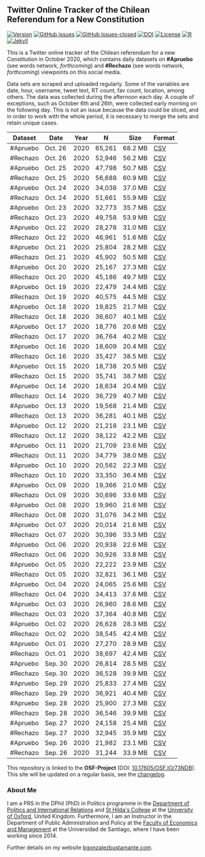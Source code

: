 ## Twitter Online Tracker of the Chilean Referendum for a New Constitution

[![Version](https://img.shields.io/badge/version-v0.2.4-blue.svg)](https://github.com/bgonzalezbustamante/twConstitution/blob/master/changelog.txt) [![GitHub issues](https://img.shields.io/github/issues/bgonzalezbustamante/twConstitution.svg)](https://github.com/bgonzalezbustamante/twConstitution/issues/) [![GitHub issues-closed](https://img.shields.io/github/issues-closed/bgonzalezbustamante/twConstitution.svg)](https://github.com/bgonzalezbustamante/twConstitution/issues?q=is%3Aissue+is%3Aclosed) [![DOI](https://img.shields.io/badge/DOI-10.17605%2FOSF.IO%2F73NDB-blue)](http://doi.org/10.17605/OSF.IO/73NDB) [![License](https://img.shields.io/badge/license-CC--BY--4.0-black)](https://github.com/bgonzalezbustamante/twConstitution/blob/master/LICENSE.txt) [![R](https://img.shields.io/badge/made%20with-R%20v4.0.2-1f425f.svg)](https://cran.r-project.org/) [![Jekyll](https://img.shields.io/badge/made%20with-Jekyll-1f425f.svg)](https://jekyllrb.com/)

This is a Twitter online tracker of the Chilean referendum for a new Constitution in October 2020, which contains daily datasets on **#Apruebo** (see words network, *forthcoming*) and **#Rechazo** (see words network, *forthcoming*) viewpoints on this social media. 

Data sets are scraped and uploaded regularly. Some of the variables are date, hour, username, tweet text, RT count, fav count, location, among others. The data was collected during the afternoon each day. A couple of exceptions, such as October 6th and 26th, were collected early morning on the following day. This is not an issue because the data could be sliced, and in order to work with the whole period, it is necessary to merge the sets and retain unique cases.

| Dataset | Date | Year | N | Size | Format |
| --- | --- | --- | --- | --- | --- |
| #Apruebo | Oct. 26 | 2020 | 65,261 | 68.2 MB | [CSV](https://raw.githubusercontent.com/bgonzalezbustamante/twConstitution/master/dataCollection/20201026_twApruebo.csv) |
| #Rechazo | Oct. 26 | 2020 | 52,946 | 56.2 MB | [CSV](https://raw.githubusercontent.com/bgonzalezbustamante/twConstitution/master/dataCollection/20201026_twRechazo.csv) |
| #Apruebo | Oct. 25 | 2020 | 47,798 | 50.7 MB | [CSV](https://raw.githubusercontent.com/bgonzalezbustamante/twConstitution/master/dataCollection/20201025_twApruebo.csv) |
| #Rechazo | Oct. 25 | 2020 | 56,688 | 60.9 MB | [CSV](https://raw.githubusercontent.com/bgonzalezbustamante/twConstitution/master/dataCollection/20201025_twRechazo.csv) |
| #Apruebo | Oct. 24 | 2020 | 34,038 | 37.0 MB | [CSV](https://raw.githubusercontent.com/bgonzalezbustamante/twConstitution/master/dataCollection/20201024_twApruebo.csv) |
| #Rechazo | Oct. 24 | 2020 | 51,661 | 55.9 MB | [CSV](https://raw.githubusercontent.com/bgonzalezbustamante/twConstitution/master/dataCollection/20201024_twRechazo.csv) |
| #Apruebo | Oct. 23 | 2020 | 32,773 | 35.7 MB | [CSV](https://raw.githubusercontent.com/bgonzalezbustamante/twConstitution/master/dataCollection/20201023_twApruebo.csv) |
| #Rechazo | Oct. 23 | 2020 | 49,758 | 53.9 MB | [CSV](https://raw.githubusercontent.com/bgonzalezbustamante/twConstitution/master/dataCollection/20201023_twRechazo.csv) |
| #Apruebo | Oct. 22 | 2020 | 28,278 | 31.0 MB | [CSV](https://raw.githubusercontent.com/bgonzalezbustamante/twConstitution/master/dataCollection/20201022_twApruebo.csv) |
| #Rechazo | Oct. 22 | 2020 | 46,961 | 51.6 MB | [CSV](https://raw.githubusercontent.com/bgonzalezbustamante/twConstitution/master/dataCollection/20201022_twRechazo.csv) |
| #Apruebo | Oct. 21 | 2020 | 25,804 | 28.2 MB | [CSV](https://raw.githubusercontent.com/bgonzalezbustamante/twConstitution/master/dataCollection/20201021_twApruebo.csv) |
| #Rechazo | Oct. 21 | 2020 | 45,902 | 50.5 MB | [CSV](https://raw.githubusercontent.com/bgonzalezbustamante/twConstitution/master/dataCollection/20201021_twRechazo.csv) |
| #Apruebo | Oct. 20 | 2020 | 25,167 | 27.3 MB | [CSV](https://raw.githubusercontent.com/bgonzalezbustamante/twConstitution/master/dataCollection/20201020_twApruebo.csv) |
| #Rechazo | Oct. 20 | 2020 | 45,186 | 49.7 MB | [CSV](https://raw.githubusercontent.com/bgonzalezbustamante/twConstitution/master/dataCollection/20201020_twRechazo.csv) |
| #Apruebo | Oct. 19 | 2020 | 22,479 | 24.4 MB | [CSV](https://raw.githubusercontent.com/bgonzalezbustamante/twConstitution/master/dataCollection/20201019_twApruebo.csv) |
| #Rechazo | Oct. 19 | 2020 | 40,575 | 44.5 MB | [CSV](https://raw.githubusercontent.com/bgonzalezbustamante/twConstitution/master/dataCollection/20201019_twRechazo.csv) |
| #Apruebo | Oct. 18 | 2020 | 19,825 | 21.7 MB | [CSV](https://raw.githubusercontent.com/bgonzalezbustamante/twConstitution/master/dataCollection/20201018_twApruebo.csv) |
| #Rechazo | Oct. 18 | 2020 | 36,607 | 40.1 MB | [CSV](https://raw.githubusercontent.com/bgonzalezbustamante/twConstitution/master/dataCollection/20201018_twRechazo.csv) |
| #Apruebo | Oct. 17 | 2020 | 18,776 | 20.6 MB | [CSV](https://raw.githubusercontent.com/bgonzalezbustamante/twConstitution/master/dataCollection/20201017_twApruebo.csv) |
| #Rechazo | Oct. 17 | 2020 | 36,764 | 40.2 MB | [CSV](https://raw.githubusercontent.com/bgonzalezbustamante/twConstitution/master/dataCollection/20201017_twRechazo.csv) |
| #Apruebo | Oct. 16 | 2020 | 18,609 | 20.4 MB | [CSV](https://raw.githubusercontent.com/bgonzalezbustamante/twConstitution/master/dataCollection/20201016_twApruebo.csv) |
| #Rechazo | Oct. 16 | 2020 | 35,427 | 38.5 MB | [CSV](https://raw.githubusercontent.com/bgonzalezbustamante/twConstitution/master/dataCollection/20201016_twRechazo.csv) |
| #Apruebo | Oct. 15 | 2020 | 18,738 | 20.5 MB | [CSV](https://raw.githubusercontent.com/bgonzalezbustamante/twConstitution/master/dataCollection/20201015_twApruebo.csv) |
| #Rechazo | Oct. 15 | 2020 | 35,741 | 38.7 MB | [CSV](https://raw.githubusercontent.com/bgonzalezbustamante/twConstitution/master/dataCollection/20201015_twRechazo.csv) |
| #Apruebo | Oct. 14 | 2020 | 18,634 | 20.4 MB | [CSV](https://raw.githubusercontent.com/bgonzalezbustamante/twConstitution/master/dataCollection/20201014_twApruebo.csv) |
| #Rechazo | Oct. 14 | 2020 | 36,729 | 40.7 MB | [CSV](https://raw.githubusercontent.com/bgonzalezbustamante/twConstitution/master/dataCollection/20201014_twRechazo.csv) |
| #Apruebo | Oct. 13 | 2020 | 19,568 | 21.4 MB | [CSV](https://raw.githubusercontent.com/bgonzalezbustamante/twConstitution/master/dataCollection/20201013_twApruebo.csv) |
| #Rechazo | Oct. 13 | 2020 | 36,281 | 40.1 MB | [CSV](https://raw.githubusercontent.com/bgonzalezbustamante/twConstitution/master/dataCollection/20201013_twRechazo.csv) |
| #Apruebo | Oct. 12 | 2020 | 21,218 | 23.1 MB | [CSV](https://raw.githubusercontent.com/bgonzalezbustamante/twConstitution/master/dataCollection/20201012_twApruebo.csv) |
| #Rechazo | Oct. 12 | 2020 | 38,122 | 42.2 MB | [CSV](https://raw.githubusercontent.com/bgonzalezbustamante/twConstitution/master/dataCollection/20201012_twRechazo.csv) |
| #Apruebo | Oct. 11 | 2020 | 21,709 | 23.6 MB | [CSV](https://raw.githubusercontent.com/bgonzalezbustamante/twConstitution/master/dataCollection/20201011_twApruebo.csv) |
| #Rechazo | Oct. 11 | 2020 | 34,779 | 38.0 MB | [CSV](https://raw.githubusercontent.com/bgonzalezbustamante/twConstitution/master/dataCollection/20201011_twRechazo.csv) |
| #Apruebo | Oct. 10 | 2020 | 20,562 | 22.3 MB | [CSV](https://raw.githubusercontent.com/bgonzalezbustamante/twConstitution/master/dataCollection/20201010_twApruebo.csv) |
| #Rechazo | Oct. 10 | 2020 | 33,350 | 36.4 MB | [CSV](https://raw.githubusercontent.com/bgonzalezbustamante/twConstitution/master/dataCollection/20201010_twRechazo.csv) |
| #Apruebo | Oct. 09 | 2020 | 19,366 | 21.0 MB | [CSV](https://raw.githubusercontent.com/bgonzalezbustamante/twConstitution/master/dataCollection/20201009_twApruebo.csv) |
| #Rechazo | Oct. 09 | 2020 | 30,696 | 33.6 MB | [CSV](https://raw.githubusercontent.com/bgonzalezbustamante/twConstitution/master/dataCollection/20201009_twRechazo.csv) |
| #Apruebo | Oct. 08 | 2020 | 19,960 | 21.6 MB | [CSV](https://raw.githubusercontent.com/bgonzalezbustamante/twConstitution/master/dataCollection/20201008_twApruebo.csv) |
| #Rechazo | Oct. 08 | 2020 | 31,076 | 34.2 MB | [CSV](https://raw.githubusercontent.com/bgonzalezbustamante/twConstitution/master/dataCollection/20201008_twRechazo.csv) |
| #Apruebo | Oct. 07 | 2020 | 20,014 | 21.6 MB | [CSV](https://raw.githubusercontent.com/bgonzalezbustamante/twConstitution/master/dataCollection/20201007_twApruebo.csv) |
| #Rechazo | Oct. 07 | 2020 | 30,396 | 33.3 MB | [CSV](https://raw.githubusercontent.com/bgonzalezbustamante/twConstitution/master/dataCollection/20201007_twRechazo.csv) |
| #Apruebo | Oct. 06 | 2020 | 20,938 | 22.6 MB | [CSV](https://raw.githubusercontent.com/bgonzalezbustamante/twConstitution/master/dataCollection/20201006_twApruebo.csv) |
| #Rechazo | Oct. 06 | 2020 | 30,926 | 33.8 MB | [CSV](https://raw.githubusercontent.com/bgonzalezbustamante/twConstitution/master/dataCollection/20201006_twRechazo.csv) |
| #Apruebo | Oct. 05 | 2020 | 22,222 | 23.9 MB | [CSV](https://raw.githubusercontent.com/bgonzalezbustamante/twConstitution/master/dataCollection/20201005_twApruebo.csv) |
| #Rechazo | Oct. 05 | 2020 | 32,821 | 36.1 MB | [CSV](https://raw.githubusercontent.com/bgonzalezbustamante/twConstitution/master/dataCollection/20201005_twRechazo.csv) |
| #Apruebo | Oct. 04 | 2020 | 24,065 | 25.6 MB | [CSV](https://raw.githubusercontent.com/bgonzalezbustamante/twConstitution/master/dataCollection/20201004_twApruebo.csv) |
| #Rechazo | Oct. 04 | 2020 | 34,413 | 37.6 MB | [CSV](https://raw.githubusercontent.com/bgonzalezbustamante/twConstitution/master/dataCollection/20201004_twRechazo.csv) |
| #Apruebo | Oct. 03 | 2020 | 26,960 | 28.6 MB | [CSV](https://raw.githubusercontent.com/bgonzalezbustamante/twConstitution/master/dataCollection/20201003_twApruebo.csv) |
| #Rechazo | Oct. 03 | 2020 | 37,364 | 40.8 MB | [CSV](https://raw.githubusercontent.com/bgonzalezbustamante/twConstitution/master/dataCollection/20201003_twRechazo.csv) |
| #Apruebo | Oct. 02 | 2020 | 26,628 | 28.3 MB | [CSV](https://raw.githubusercontent.com/bgonzalezbustamante/twConstitution/master/dataCollection/20201002_twApruebo.csv) |
| #Rechazo | Oct. 02 | 2020 | 38,545 | 42.4 MB | [CSV](https://raw.githubusercontent.com/bgonzalezbustamante/twConstitution/master/dataCollection/20201002_twRechazo.csv) |
| #Apruebo | Oct. 01 | 2020 | 27,270 | 28.9 MB | [CSV](https://raw.githubusercontent.com/bgonzalezbustamante/twConstitution/master/dataCollection/20201001_twApruebo.csv) |
| #Rechazo | Oct. 01 | 2020 | 38,697 | 42.4 MB | [CSV](https://raw.githubusercontent.com/bgonzalezbustamante/twConstitution/master/dataCollection/20201001_twRechazo.csv) |
| #Apruebo | Sep. 30 | 2020 | 26,814 | 28.5 MB | [CSV](https://raw.githubusercontent.com/bgonzalezbustamante/twConstitution/master/dataCollection/20200930_twApruebo.csv) |
| #Rechazo | Sep. 30 | 2020 | 36,528 | 39.9 MB | [CSV](https://raw.githubusercontent.com/bgonzalezbustamante/twConstitution/master/dataCollection/20200930_twRechazo.csv) |
| #Apruebo | Sep. 29 | 2020 | 25,833 | 27.4 MB | [CSV](https://raw.githubusercontent.com/bgonzalezbustamante/twConstitution/master/dataCollection/20200929_twApruebo.csv) |
| #Rechazo | Sep. 29 | 2020 | 36,921 | 40.4 MB | [CSV](https://raw.githubusercontent.com/bgonzalezbustamante/twConstitution/master/dataCollection/20200929_twRechazo.csv) |
| #Apruebo | Sep. 28 | 2020 | 25,900 | 27.3 MB | [CSV](https://raw.githubusercontent.com/bgonzalezbustamante/twConstitution/master/dataCollection/20200928_twApruebo.csv) |
| #Rechazo | Sep. 28 | 2020 | 36,546 | 39.9 MB | [CSV](https://raw.githubusercontent.com/bgonzalezbustamante/twConstitution/master/dataCollection/20200928_twRechazo.csv) |
| #Apruebo | Sep. 27 | 2020 | 24,158 | 25.4 MB | [CSV](https://raw.githubusercontent.com/bgonzalezbustamante/twConstitution/master/dataCollection/20200927_twApruebo.csv) |
| #Rechazo | Sep. 27 | 2020 | 32,945 | 35.9 MB | [CSV](https://raw.githubusercontent.com/bgonzalezbustamante/twConstitution/master/dataCollection/20200927_twRechazo.csv) |
| #Apruebo | Sep. 26 | 2020 | 21,982 | 23.1 MB | [CSV](https://raw.githubusercontent.com/bgonzalezbustamante/twConstitution/master/dataCollection/20200926_twApruebo.csv) |
| #Rechazo | Sep. 26 | 2020 | 31,244 | 33.9 MB | [CSV](https://raw.githubusercontent.com/bgonzalezbustamante/twConstitution/master/dataCollection/20200926_twRechazo.csv) |

This repository is linked to the **OSF-Project** (DOI: [10.17605/OSF.IO/73NDB](http://doi.org/10.17605/OSF.IO/73NDB)). This site will be updated on a regular basis, see the [changelog](https://github.com/bgonzalezbustamante/twConstitution/blob/master/changelog.txt).

### About Me

I am a PRS in the DPhil (PhD) in Politics programme in the [Department of Politics and International Relations](https://www.politics.ox.ac.uk/) and [St Hilda's College](https://www.sthildas.ox.ac.uk/) at the [University of Oxford](http://www.ox.ac.uk/), United Kingdom. Furthermore, I am an Instructor in the Department of Public Administration and Policy at the [Faculty of Economics and Management](https://fae.usach.cl/) at the Universidad de Santiago, where I have been working since 2014. 

Further details on my website [bgonzalezbustamante.com](https://bgonzalezbustamante.com/).
